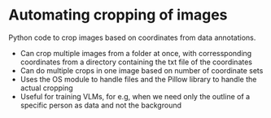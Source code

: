# Automating cropping of images

Python code to crop images based on coordinates from data annotations. 
- Can crop multiple images from a folder at once, with corressponding coordinates from a directory containing the txt file of the coordinates
- Can do multiple crops in one image based on number of coordinate sets
- Uses the OS module to handle files and the Pillow library to handle the actual cropping
- Useful for training VLMs, for e.g, when we need only the outline of a specific person as data and not the background
